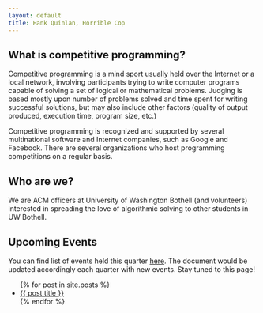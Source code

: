 ```yaml
---
layout: default
title: Hank Quinlan, Horrible Cop
---
```


## What is competitive programming?

Competitive programming is a mind sport usually held over the Internet or a local network, involving participants trying to write computer programs capable of solving a set of logical or mathematical problems. Judging is based mostly upon number of problems solved and time spent for writing successful solutions, but may also include other factors (quality of output produced, execution time, program size, etc.)

Competitive programming is recognized and supported by several multinational software and Internet companies, such as Google and Facebook. There are several organizations who host programming competitions on a regular basis.

## Who are we?

We are ACM officers at University of Washington Bothell (and volunteers) interested in spreading the love of algorithmic solving to other students in UW Bothell.

## Upcoming Events

You can find list of events held this quarter [here](https://uwbacm.com/#events). The document would be updated accordingly each quarter with new events. Stay tuned to this page!

<ul>
  {% for post in site.posts %}
    <li>
      <a href="/competitive-programming/{{ post.url }}">{{ post.title }}</a>
    </li>
  {% endfor %}
</ul>

